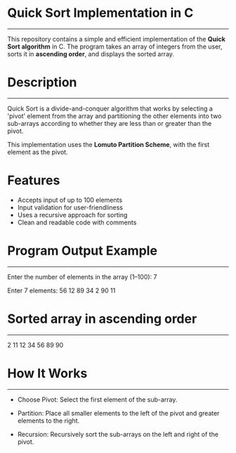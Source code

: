 # Quick Sort Implementation in C
--------------------------------
This repository contains a simple and efficient implementation of the **Quick Sort algorithm** in C. The program takes an array of integers from the user, sorts it in **ascending order**, and displays the sorted array.



# Description
-------------
Quick Sort is a divide-and-conquer algorithm that works by selecting a 'pivot' element from the array and partitioning the other elements into two sub-arrays according to whether they are less than or greater than the pivot.

This implementation uses the **Lomuto Partition Scheme**, with the first element as the pivot.



# Features

* Accepts input of up to 100 elements
* Input validation for user-friendliness
* Uses a recursive approach for sorting
* Clean and readable code with comments



# Program Output Example
------------------------
Enter the number of elements in the array (1–100): 7

Enter 7 elements:
56 12 89 34 2 90 11



# Sorted array in ascending order
---------------------------------
2 11 12 34 56 89 90



# How It Works
--------------
* Choose Pivot: Select the first element of the sub-array.

* Partition: Place all smaller elements to the left of the pivot and greater elements to the right.

* Recursion: Recursively sort the sub-arrays on the left and right of the pivot.


